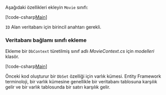 Aşağıdaki özellikleri ekleyin `Movie` sınıfı:

[!code-csharp[Main](../../tutorials/razor-pages/razor-pages-start/sample/RazorPagesMovie/Models/MovieNoEF.cs?name=snippet_MovieNoEF)]

`ID` Alan veritabanı için birincil anahtarı gerekli.

<a name="dc"></a>
### <a name="add-a-database-context-class"></a>Veritabanı bağlamı sınıfı ekleme

Ekleme bir `DbContext` türetilmiş sınıf adlı *MovieContext.cs* için *modelleri* klasör.

[!code-csharp[Main](../../tutorials/razor-pages/razor-pages-start/snapshot_sample/RazorPagesMovie/Models/MovieContext.cs?range=5-13)]

Önceki kod oluşturur bir `DbSet` özelliği için varlık kümesi. Entity Framework terminoloji, bir varlık kümesine genellikle bir veritabanı tablosuna karşılık gelir ve bir varlık tablosunda bir satırı karşılık gelir.
